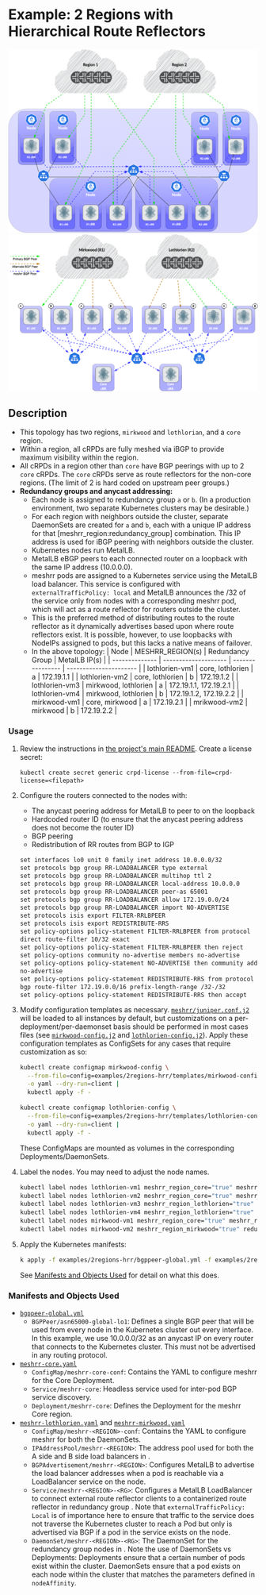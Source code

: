 # Example: 2 Regions with Hierarchical Route Reflectors
![Example Topology](../../assets/2regions-hrr.png)
![Example RR Hierarchy](../../assets/2regions-hrr-hierarchy.png)

## Description
* This topology has two regions, `mirkwood` and `lothlorian`, and a `core` region.
* Within a region, all cRPDs are fully meshed via iBGP to provide maximum visibility within the region.
* All cRPDs in a region other than `core` have BGP peerings with up to 2 `core` cRPDs. The `core` cRPDs serve as route reflectors for the non-core regions. (The limit of 2 is hard coded on upstream peer groups.)
* **Redundancy groups and anycast addressing:**
  * Each node is assigned to redundancy group `a` or `b`. (In a production environment, two separate Kubernetes clusters may be desirable.)
  * For each region with neighbors outside the cluster, separate DaemonSets are created for `a` and `b`, each with a unique IP address for that [meshrr_region:redundancy_group] combination. This IP address is used for iBGP peering with neighbors outside the cluster.
  * Kubernetes nodes run MetalLB.
  * MetalLB eBGP peers to each connected router on a loopback with the same IP address (10.0.0.0).
  * meshrr pods are assigned to a Kubernetes service using the MetalLB load balancer. This service is configured with `externalTrafficPolicy: local` and MetalLB announces the /32 of the service only from nodes with a corresponding meshrr pod, which will act as a route reflector for routers outside the cluster.
  * This is the preferred method of distributing routes to the route reflector as it dynamically advertises based upon where route reflectors exist. It is possible, however, to use loopbacks with NodeIPs assigned to pods, but this lacks a native means of failover.
  * In the above topology:
    | Node           | MESHRR_REGION(s)     | Redundancy Group | MetalLB IP(s)          |
    | -------------- | -------------------- | ---------------- | ---------------------- |
    | lothlorien-vm1 | core, lothlorien     | a                | 172.19.1.1             |
    | lothlorien-vm2 | core, lothlorien     | b                | 172.19.1.2             |
    | lothlorien-vm3 | mirkwood, lothlorien | a                | 172.19.1.1, 172.19.2.1 |
    | lothlorien-vm4 | mirkwood, lothlorien | b                | 172.19.1.2, 172.19.2.2 |
    | mirkwood-vm1   | core, mirkwood       | a                | 172.19.2.1             |
    | mrikwood-vm2   | mirkwood             | b                | 172.19.2.2             |



### Usage
1.  Review the instructions in [the project's main README](../../README.md#Usage). Create a license secret:
    ```
    kubectl create secret generic crpd-license --from-file=crpd-license=<filepath>
    ```

2.  Configure the routers connected to the nodes with:
    *  The anycast peering address for MetalLB to peer to on the loopback
    *  Hardcoded router ID (to ensure that the anycast peering address does not become the router ID)
    *  BGP peering
    *  Redistribution of RR routes from BGP to IGP
    ```junos
    set interfaces lo0 unit 0 family inet address 10.0.0.0/32
    set protocols bgp group RR-LOADBALANCER type external
    set protocols bgp group RR-LOADBALANCER multihop ttl 2
    set protocols bgp group RR-LOADBALANCER local-address 10.0.0.0
    set protocols bgp group RR-LOADBALANCER peer-as 65001
    set protocols bgp group RR-LOADBALANCER allow 172.19.0.0/24
    set protocols bgp group RR-LOADBALANCER import NO-ADVERTISE
    set protocols isis export FILTER-RRLBPEER
    set protocols isis export REDISTRIBUTE-RRS
    set policy-options policy-statement FILTER-RRLBPEER from protocol direct route-filter 10/32 exact
    set policy-options policy-statement FILTER-RRLBPEER then reject
    set policy-options community no-advertise members no-advertise
    set policy-options policy-statement NO-ADVERTISE then community add no-advertise
    set policy-options policy-statement REDISTRIBUTE-RRS from protocol bgp route-filter 172.19.0.0/16 prefix-length-range /32-/32
    set policy-options policy-statement REDISTRIBUTE-RRS then accept
    ```

3.  Modify configuration templates as necessary. [`meshrr/juniper.conf.j2`](../../meshrr/defaults/juniper-ipv4rr.conf.j2) will be loaded to all instances by default, but customizations on a per-deployment/per-daemonset basis should be performed in most cases files (see [`mirkwood-config.j2`](templates/mirkwood-config.j2) and [`lothlorien-config.j2`](templates/lothlorien-config.j2)).
Apply these configuration templates as ConfigSets for any cases that require customization as so:

    ```bash
    kubectl create configmap mirkwood-config \
      --from-file=config=examples/2regions-hrr/templates/mirkwood-config.j2 \
      -o yaml --dry-run=client |
      kubectl apply -f -
    ```

    ```bash
    kubectl create configmap lothlorien-config \
      --from-file=config=examples/2regions-hrr/templates/lothlorien-config.j2 \
      -o yaml --dry-run=client |
      kubectl apply -f -
    ```

    These ConfigMaps are mounted as volumes in the corresponding Deployments/DaemonSets.

4.  Label the nodes. You may need to adjust the node names.
    ```bash
    kubectl label nodes lothlorien-vm1 meshrr_region_core="true" meshrr_region_lothlorien="true" redundancy_group=a
    kubectl label nodes lothlorien-vm2 meshrr_region_core="true" meshrr_region_lothlorien="true" redundancy_group=b
    kubectl label nodes lothlorien-vm3 meshrr_region_lothlorien="true" meshrr_region_mirkwood="true" redundancy_group=a
    kubectl label nodes lothlorien-vm4 meshrr_region_lothlorien="true" meshrr_region_mirkwood="true" redundancy_group=b
    kubectl label nodes mirkwood-vm1 meshrr_region_core="true" meshrr_region_mirkwood="true" redundancy_group=a
    kubectl label nodes mirkwood-vm2 meshrr_region_mirkwood="true" redundancy_group=b
    ```

5.  Apply the Kubernetes manifests:
    ```bash
    k apply -f examples/2regions-hrr/bgppeer-global.yml -f examples/2regions-hrr/meshrr-core.yaml -f examples/2regions-hrr/meshrr-lothlorien.yaml -f examples/2regions-hrr/meshrr-mirkwood.yaml
    ```

    See [Manifests and Objects Used](#Manifests-and-Objects-Used) for detail on what this does.

### Manifests and Objects Used

* [`bgppeer-global.yml`]()
  * `BGPPeer/asn65000-global-lo1`: Defines a single BGP peer that will be used from every node in the Kubernetes cluster out every interface. In this example, we use 10.0.0.0/32 as an anycast IP on every router that connects to the Kubernetes cluster. This must not be advertised in any routing protocol.
* [`meshrr-core.yaml`]()
  * `ConfigMap/meshrr-core-conf`: Contains the YAML to configure meshrr for the Core Deployment.
  * `Service/meshrr-core`: Headless service used for inter-pod BGP service discovery.
  * `Deployment/meshrr-core`: Defines the Deployment for the meshrr Core region.
* [`meshrr-lothlorien.yaml`]() and [`meshrr-mirkwood.yaml`]()
  * `ConfigMap/meshrr-<REGION>-conf`: Contains the YAML to configure meshrr for both the <REGION> DaemonSets.
  * `IPAddressPool/meshrr-<REGION>`: The address pool used for both the A side and B side load balancers in <REGION>.
  * `BGPAdvertisement/meshrr-<REGION>`: Configures MetalLB to advertise the load balancer addresses when a pod is reachable via a LoadBalancer service on the node.
  * `Service/meshrr-<REGION>-<RG>`: Configures a MetalLB LoadBalancer to connect external route reflector clients to a containerized route reflector in redundancy group <RG>. Note that `externalTrafficPolicy: Local` is of importance here to ensure that traffic to the service does not traverse the Kubernetes cluster to reach a Pod but only is advertised via BGP if a pod in the service exists on the node.
  * `DaemonSet/meshrr-<REGION>-<RG>`: The DaemonSet for the redundancy group <RG> nodes in  <REGION>. Note the use of DaemonSets vs Deployments: Deployments ensure that a certain number of pods exist within the cluster. DaemonSets ensure that a pod exists on each node within the cluster that matches the parameters defined in `nodeAffinity`.
